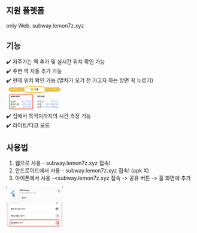 ## 지원 플렛폼
only Web.   subway.lemon7z.xyz
## 기능
✔️ 자주가는 역 추가 및 실시간 위치 확인 가능   
✔️ 주변 역 자동 추가 가능   
✔️ 현제 위치 확인 가능 (열차가 오기 전 가고자 하는 방면 꾹 누르기)   
<img src="https://github.com/waterlemon7z/FindMySubway/blob/main/docs/how2use/How%20to%20board.jpeg?raw=true" width="30%">   
✔️ 집에서 목적지까지의 시간 측정 기능   
✔️ 라이트/다크 모드   
## 사용법
1. 웹으로 사용 - subway.lemon7z.xyz 접속!   
2. 안드로이드에서 사용 - subway.lemon7z.xyz 접속! (apk X)   
3. 아이폰에서 사용 -<subway.lemon7z.xyz 접속 -> 공유 버튼 -> 홈 화면에 추가   
<img src="https://github.com/waterlemon7z/FindMySubway/blob/main/docs/how2use/Add%20to%20home.jpeg?raw=true" width="30%">   
